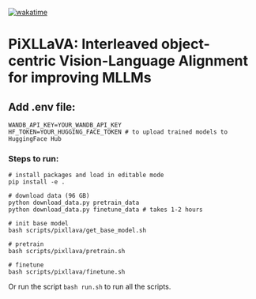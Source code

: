[![wakatime](https://wakatime.com/badge/github/hunarbatra/PiXLLaVA.svg)](https://wakatime.com/badge/github/hunarbatra/PiXLLaVA)

# PiXLLaVA: Interleaved object-centric Vision-Language Alignment for improving MLLMs

## Add .env file:
```
WANDB_API_KEY=YOUR_WANDB_API_KEY
HF_TOKEN=YOUR_HUGGING_FACE_TOKEN # to upload trained models to HuggingFace Hub
```

### Steps to run:
```
# install packages and load in editable mode
pip install -e .

# download data (96 GB)
python download_data.py pretrain_data
python download_data.py finetune_data # takes 1-2 hours

# init base model
bash scripts/pixllava/get_base_model.sh

# pretrain
bash scripts/pixllava/pretrain.sh

# finetune
bash scripts/pixllava/finetune.sh
```

Or run the script `bash run.sh` to run all the scripts.
